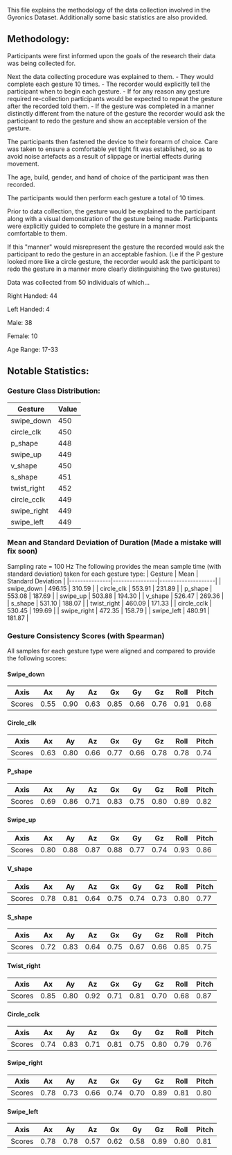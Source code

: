 This file explains the methodology of the data collection involved in the Gyronics Dataset. Additionally some basic statistics are also provided.

## Methodology:

Participants were first informed upon the goals of the research their data was being collected for.

Next the data collecting procedure was explained to them.
    - They would complete each gesture 10 times.
    - The recorder would explicitly tell the participant when to begin each gesture.
    - If for any reason any gesture required re-collection participants would be expected to repeat the gesture after the recorded told them.
    - If the gesture was completed in a manner distinctly different from the nature of the gesture the recorder would ask the participant to redo the gesture and show an acceptable version of the gesture.

The participants then fastened the device to their forearm of choice. Care was taken to ensure a comfortable yet tight fit was established, so as to avoid noise artefacts as a result of slippage or inertial effects during movement.

The age, build, gender, and hand of choice of the participant was then recorded.

The participants would then perform each gesture a total of 10 times.

Prior to data collection, the gesture would be explained to the participant along with a visual demonstration of the gesture being made. Participants were explicitly guided to complete the gesture in a manner most comfortable to them.

If this "manner" would misrepresent the gesture the recorded would ask the participant to redo the gesture in an acceptable fashion. (i.e if the P gesture looked more like a circle gesture, the recorder would ask the participant to redo the gesture in a manner more clearly distinguishing the two gestures)


Data was collected from 50 individuals of which...

Right Handed: 44

Left Handed: 4

Male: 38

Female: 10

Age Range: 17-33

## Notable Statistics:
### Gesture Class Distribution:
| Gesture       | Value |
|---------------|-------|
| swipe_down    | 450   |
| circle_clk    | 450   |
| p_shape       | 448   |
| swipe_up      | 449   |
| v_shape       | 450   |
| s_shape       | 451   |
| twist_right   | 452   |
| circle_cclk   | 449   |
| swipe_right   | 449   |
| swipe_left    | 449   |


### Mean and Standard Deviation of Duration (Made a mistake will fix soon)
Sampling rate = 100 Hz
The following provides the mean sample time (with standard deviation) taken for each gesture type:
| Gesture       | Mean           | Standard Deviation |
|---------------|----------------|--------------------|
| swipe_down    | 496.15         | 310.59             |
| circle_clk    | 553.91         | 231.89             |
| p_shape       | 553.08         | 187.69             |
| swipe_up      | 503.88         | 194.30             |
| v_shape       | 526.47         | 269.36             |
| s_shape       | 531.10         | 188.07             |
| twist_right   | 460.09         | 171.33             |
| circle_cclk   | 530.45         | 199.69             |
| swipe_right   | 472.35         | 158.79             |
| swipe_left    | 480.91         | 181.87             |

### Gesture Consistency Scores (with Spearman)
All samples for each gesture type were aligned and compared to provide the following scores:

#### Swipe_down
| Axis   	| Ax   	| Ay   	| Az   	| Gx   	| Gy   	| Gz   	| Roll 	| Pitch 	|
|--------	|------	|------	|------	|------	|------	|------	|------	|-------	|
| Scores 	| 0.55 	| 0.90 	| 0.63 	| 0.85 	| 0.66 	| 0.76 	| 0.91 	| 0.68  	|

#### Circle_clk
| Axis   	| Ax   	| Ay   	| Az   	| Gx   	| Gy   	| Gz   	| Roll 	| Pitch 	|
|--------	|------	|------	|------	|------	|------	|------	|------	|-------	|
| Scores 	| 0.63 	| 0.80 	| 0.66 	| 0.77 	| 0.66 	| 0.78 	| 0.78 	| 0.74  	|

#### P_shape
| Axis   	| Ax   	| Ay   	| Az   	| Gx   	| Gy   	| Gz   	| Roll 	| Pitch 	|
|--------	|------	|------	|------	|------	|------	|------	|------	|-------	|
| Scores 	| 0.69 	| 0.86 	| 0.71 	| 0.83 	| 0.75 	| 0.80 	| 0.89 	| 0.82  	|

#### Swipe_up
| Axis   	| Ax   	| Ay   	| Az   	| Gx   	| Gy   	| Gz   	| Roll 	| Pitch 	|
|--------	|------	|------	|------	|------	|------	|------	|------	|-------	|
| Scores 	| 0.80 	| 0.88 	| 0.87 	| 0.88 	| 0.77 	| 0.74 	| 0.93 	| 0.86 	    |

#### V_shape
| Axis   	| Ax   	| Ay   	| Az   	| Gx   	| Gy   	| Gz   	| Roll 	| Pitch 	|
|--------	|------	|------	|------	|------	|------	|------	|------	|-------	|
| Scores 	| 0.78 	| 0.81 	| 0.64 	| 0.75 	| 0.74 	| 0.73 	| 0.80 	| 0.77  	|

#### S_shape
| Axis   	| Ax   	| Ay   	| Az   	| Gx   	| Gy   	| Gz   	| Roll 	| Pitch 	|
|--------	|------	|------	|------	|------	|------	|------	|------	|-------	|
| Scores 	| 0.72 	| 0.83 	| 0.64 	| 0.75 	| 0.67 	| 0.66 	| 0.85 	| 0.75  	|

#### Twist_right
| Axis   	| Ax   	| Ay   	| Az   	| Gx   	| Gy   	| Gz   	| Roll 	| Pitch 	|
|--------	|------	|------	|------	|------	|------	|------	|------	|-------	|
| Scores 	| 0.85 	| 0.80 	| 0.92 	| 0.71 	| 0.81 	| 0.70 	| 0.68 	| 0.87  	|

#### Circle_cclk
| Axis   	| Ax   	| Ay   	| Az   	| Gx   	| Gy   	| Gz   	| Roll 	| Pitch 	|
|--------	|------	|------	|------	|------	|------	|------	|------	|-------	|
| Scores 	| 0.74	| 0.83 	| 0.71 	| 0.81 	| 0.75 	| 0.80 	| 0.79 	| 0.76  	|

#### Swipe_right
| Axis   	| Ax   	| Ay   	| Az   	| Gx   	| Gy   	| Gz   	| Roll 	| Pitch 	|
|--------	|------	|------	|------	|------	|------	|------	|------	|-------	|
| Scores 	| 0.78 	| 0.73 	| 0.66 	| 0.74 	| 0.70 	| 0.89 	| 0.81 	| 0.80  	|

#### Swipe_left
| Axis   	| Ax   	| Ay   	| Az   	| Gx   	| Gy   	| Gz   	| Roll 	| Pitch 	|
|--------	|------	|------	|------	|------	|------	|------	|------	|-------	|
| Scores 	| 0.78 	| 0.78 	| 0.57 	| 0.62 	| 0.58 	| 0.89 	| 0.80 	| 0.81  	|